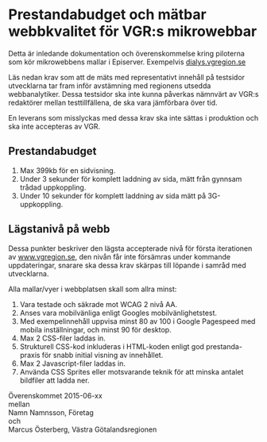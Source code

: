# Prestandabudget och mätbar webbkvalitet för VGR:s mikrowebbar 
Detta är inledande dokumentation och överenskommelse kring piloterna som kör mikrowebbens mallar i Episerver. Exempelvis [dialys.vgregion.se](http://dialys.vgregion.se/)

Läs nedan krav som att de mäts med representativt innehåll på testsidor utvecklarna tar fram inför avstämning med regionens utsedda webbanalytiker. Dessa testsidor ska inte kunna påverkas nämnvärt av VGR:s redaktörer mellan testtillfällena, de ska vara jämförbara över tid.

En leverans som misslyckas med dessa krav ska inte sättas i produktion och ska inte accepteras av VGR.

## Prestandabudget
1. Max 399kb för en sidvisning.
2. Under 3 sekunder för komplett laddning av sida, mätt från gynnsam trådad uppkoppling. 
3. Under 10 sekunder för komplett laddning av sida mätt på 3G-uppkoppling. 

## Lägstanivå på webb
Dessa punkter beskriver den lägsta accepterade nivå för första iterationen av www.vgregion.se, den nivån får inte försämras under kommande uppdateringar, snarare ska dessa krav skärpas till löpande i samråd med utvecklarna.

Alla mallar/vyer i webbplatsen skall som allra minst:

1. Vara testade och säkrade mot WCAG 2 nivå AA.
2. Anses vara mobilvänliga enligt Googles mobilvänlighetstest.
3. Med exempelinnehåll uppvisa minst 80 av 100 i Google Pagespeed med mobila inställningar, och minst 90 för desktop.
4. Max 2 CSS-filer laddas in.
5. Strukturell CSS-kod inkluderas i HTML-koden enligt god prestanda-praxis för snabb initial visning av innehållet.
6. Max 2 Javascript-filer laddas in.
7. Använda CSS Sprites eller motsvarande teknik för att minska antalet bildfiler att ladda ner.

Överenskommet 2015-06-xx  
mellan  
Namn Namnsson, Företag  
och  
Marcus Österberg, Västra Götalandsregionen